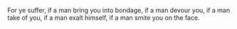 For ye suffer, if a man bring you into bondage, if a man devour you, if a man take of you, if a man exalt himself, if a man smite you on the face.
